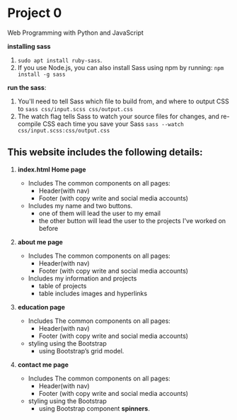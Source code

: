 # Project 0

Web Programming with Python and JavaScript

**installing sass**

1. `sudo apt install ruby-sass`.
1. If you use Node.js, you can also install Sass using npm by running:
   `npm install -g sass`

**run the sass**:

1. You'll need to tell Sass which file to build from, and where to output CSS to
   `sass css/input.scss css/output.css`
1. The watch flag tells Sass to watch your source files for changes, and re-compile CSS each time you save your Sass
   `sass --watch css/input.scss:css/output.css`

## This website includes the following details:

1. **index.html Home page**

   - Includes The common components on all pages:
     - Header(with nav)
     - Footer (with copy write and social media accounts)
   - Includes my name and two buttons.
     - one of them will lead the user to my email
     - the other button will lead the user to the projects I've worked on before

1. **about me page**
   - Includes The common components on all pages:
     - Header(with nav)
     - Footer (with copy write and social media accounts)
   - Includes my information and projects
     - table of projects
     - table includes images and hyperlinks
1. **education page**
   - Includes The common components on all pages:
     - Header(with nav)
     - Footer (with copy write and social media accounts)
   - styling using the Bootstrap
     - using Bootstrap’s grid model.

1. **contact me page**
   - Includes The common components on all pages:
     - Header(with nav)
     - Footer (with copy write and social media accounts)
   - styling using the Bootstrap
     - using Bootstrap component **spinners**.
